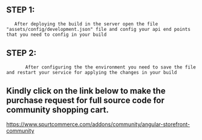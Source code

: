 

## STEP 1:

       After deploying the build in the server open the file "assets/config/development.json" file and config your api end points that you need to config in your build

## STEP 2:

           After configuring the the environment you need to save the file and restart your service for applying the changes in your build

           

##  Kindly click on the link below to make the purchase request for full source code for community shopping cart. 

https://www.spurtcommerce.com/addons/community/angular-storefront-community